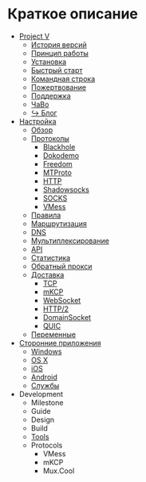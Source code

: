 # Краткое описание

* [Project V](README.md) 
  * [История версий](welcome/versions.md)
  * [Принцип работы](welcome/workflow.md)
  * [Установка](welcome/install.md)
  * [Быстрый старт](welcome/start.md)
  * [Командная строка](welcome/command.md)
  * [Пожертвование](welcome/donate.md)
  * [Поддержка](welcome/help.md)
  * [ЧаВо](welcome/faq.md)
  * [&#8618; Блог](https://steemit.com/@v2ray)
* [Настройка](configuration/README.md) 
  * [Обзор](configuration/overview.md)
  * [Протоколы](configuration/protocols.md) 
    * [Blackhole](configuration/protocols/blackhole.md)
    * [Dokodemo](configuration/protocols/dokodemo.md)
    * [Freedom](configuration/protocols/freedom.md)
    * [MTProto](configuration/protocols/mtproto.md)
    * [HTTP](configuration/protocols/http.md)
    * [Shadowsocks](configuration/protocols/shadowsocks.md)
    * [SOCKS](configuration/protocols/socks.md)
    * [VMess](configuration/protocols/vmess.md)
  * [Правила](configuration/policy.md)
  * [Маршрутизация](configuration/routing.md)
  * [DNS](configuration/dns.md)
  * [Мультиплексирование](configuration/mux.md)
  * [API](configuration/api.md)
  * [Статистика](configuration/stats.md)
  * [Обратный прокси](configuration/reverse.md)
  * [Доставка](configuration/transport.md) 
    * [TCP](configuration/transport/tcp.md)
    * [mKCP](configuration/transport/mkcp.md)
    * [WebSocket](configuration/transport/websocket.md)
    * [HTTP/2](configuration/transport/h2.md)
    * [DomainSocket](configuration/transport/domainsocket.md)
    * [QUIC](configuration/transport/quic.md)
  * [Переменные](configuration/env.md)
* [Сторонние приложения](ui_client/README.md) 
  * [Windows](ui_client/windows.md)
  * [OS X](ui_client/osx.md)
  * [iOS](ui_client/ios.md)
  * [Android](ui_client/android.md)
  * [Службы](ui_client/service.md)
* Development 
  * Milestone
  * Guide
  * Design
  * Build
  * [Tools](developer/tools.md)
  * Protocols 
    * VMess
    * mKCP
    * Mux.Cool